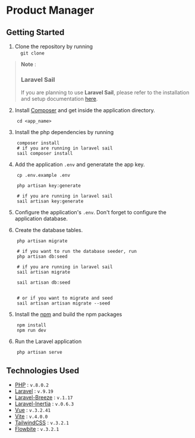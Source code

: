 <p align="center">
<h1>Product Manager</h1>
</p>

## Getting Started

1. Clone the repository by running <br>
   `  git clone`

> **Note** : <br>
>
> ### Laravel Sail <br>
>
> If you are planning to use **Laravel Sail**, please refer to the installation and setup documentation [here](https://laravel.com/docs/9.x/sail).

2. Install [Composer](https://getcomposer.org/) and get inside the application directory.

```
    cd <app_name>
```

3. Install the php dependencies by running

```
    composer install
    # if you are running in laravel sail
    sail composer install
```

4. Add the application `.env` and generatate the app key.

```
    cp .env.example .env

    php artisan key:generate

    # if you are running in laravel sail
    sail artisan key:generate
```

5. Configure the application's `.env`. Don't forget to configure the application database.

6. Create the database tables.

```
    php artisan migrate

    # if you want to run the database seeder, run
    php artisan db:seed

    # if you are running in laravel sail
    sail artisan migrate

    sail artisan db:seed


    # or if you want to migrate and seed
    sail artisan artisan migrate --seed
```

5. Install the [npm](https://nodejs.org/en/) and build the npm packages

```
    npm install
    npm run dev
```

6. Run the Laravel application

```
    php artisan serve
```

## Technologies Used

-   [PHP](https://www.php.net/) : `v.8.0.2`
-   [Laravel](https://github.com/laravel/framework) : `v.9.19`
-   [Laravel-Breeze](https://laravel.com/docs/9.x/starter-kits#laravel-breeze) : `v.1.17`
-   [Laravel-Inertia](https://github.com/inertiajs/inertia-laravel) : `v.0.6.3`
-   [Vue](https://github.com/vuejs/) : `v.3.2.41`
-   [Vite](https://laravel.com/docs/9.x/vite) : `v.4.0.0`
-   [TailwindCSS](https://github.com/vuejs/) : `v.3.2.1`
-   [Flowbite](1.6.0) : `v.3.2.1`
